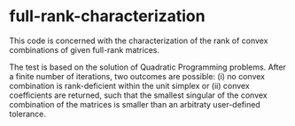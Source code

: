 # full-rank-characterization
This code is concerned with the characterization of the rank of convex combinations of given full-rank matrices. 

The test is based on the solution of Quadratic Programming problems. After a finite number of iterations,
two outcomes are possible: (i) no convex combination is rank-deficient within the unit simplex or (ii)
convex coefficients are returned, such that the smallest singular of the convex combination of the matrices is
smaller than an arbitraty user-defined tolerance.